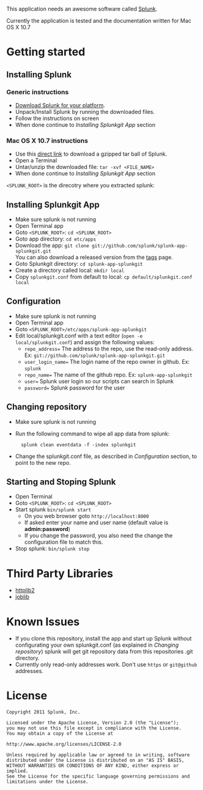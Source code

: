 This application needs an awesome software called [Splunk](http://www.splunk.com/).

Currently the application is tested and the documentation written for Mac OS X 10.7

# Getting started #

## Installing Splunk ###

### Generic instructions ###

- [Download Splunk for your platform](http://www.splunk.com/download?r=productOverview).
- Unpack/Install Splunk by running the downloaded files.
- Follow the instructions on screen
- When done continue to *Installing Splunkgit App* section

### Mac OS X 10.7 instructions ###

- Use this [direct link][] to download a gzipped tar ball of Splunk.
- Open a Terminal 
- Untar/unzip the downloaded file: `tar -xvf <FILE_NAME>`
- When done continue to *Installing Splunkgit App* section

`<SPLUNK_ROOT>` is the direcotry where you extracted splunk:

[direct link]:http://www.splunk.com/index.php/download_track?file=4.2.4/splunk/osx/splunk-4.2.4-110225-Darwin-universal.tgz&platform=MacOS&architecture=x86&version=4.2.4&typed=release&name=osx_installer&d=pro
       "Direct link to Splunk for MAC"

## Installing Splunkgit App ##

- Make sure splunk is not running
- Open Terminal app
- Goto `<SPLUNK_ROOT>`: `cd <SPLUNK_ROOT>`
- Goto app directory: `cd etc/apps`
- Download the app: `git clone git://github.com/splunk/splunk-app-splunkgit.git`  
  You can also download a released version from the [tags](./splunk-app-splunkgit/tags) page.
- Goto Splunkgit directory: `cd splunk-app-splunkgit`
- Create a directory called local: `mkdir local`
- Copy `splunkgit.conf` from default to local: `cp default/splunkgit.conf local`

## Configuration ##

- Make sure splunk is not running
- Open Terminal app
- Goto `<SPLUNK_ROOT>/etc/apps/splunk-app-aplunkgit`
- Edit local/splunkgit.conf with a text editor (`open -e local/splunkgit.conf`) and assign the following values:
    - `repo_address=` The address to the repo, use the read-only address. Ex: `git://github.com/splunk/splunk-app-splunkgit.git`
    - `user_login_name=` The login name of the repo owner in github. Ex: `splunk`
    - `repo_name=` The name of the github repo. Ex: `splunk-app-splunkgit`
    - `user=` Splunk user login so our scripts can search in Splunk
    - `password=` Splunk password for the user

## Changing repository ##

- Make sure splunk is not running
- Run the following command to wipe all app data from splunk:

        splunk clean eventdata -f -index splunkgit

- Change the splunkgit.conf file, as described in *Configuration* section, to point to the new repo.

## Starting and Stoping Splunk ##

- Open Terminal
- Goto `<SPLUNK_ROOT>`: `cd <SPLUNK_ROOT>`
- Start splunk `bin/splunk start`
    - On you web browser goto `http://localhost:8000`
    - If asked enter your name and user name (default value is **admin:password**)
    - If you change the password, you also need the change the configuration file to match this.
- Stop splunk: `bin/splunk stop`

# Third Party Libraries #

- [httplib2](http://code.google.com/p/httplib2/ "httplib2")
- [joblib](http://code.google.com/p/httplib2/ "joblib")

# Known Issues #

- If you clone this repository, install the app and start up Splunk without configurating your own splunkgit.conf (as explained in *Changing repository*) splunk will get git repository data from this repositories .git directory.
- Currently only read-only addresses work. Don't use `https` or `git@github` addresses. 

# License #

    Copyright 2011 Splunk, Inc.
    
    Licensed under the Apache License, Version 2.0 (the "License");
    you may not use this file except in compliance with the License.
    You may obtain a copy of the License at
    
    http://www.apache.org/licenses/LICENSE-2.0
    
    Unless required by applicable law or agreed to in writing, software
    distributed under the License is distributed on an "AS IS" BASIS,
    WITHOUT WARRANTIES OR CONDITIONS OF ANY KIND, either express or implied.
    See the License for the specific language governing permissions and
    limitations under the License.
